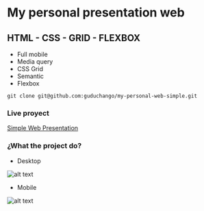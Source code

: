 # My personal presentation web

## HTML - CSS - GRID - FLEXBOX

* Full mobile
* Media query
* CSS Grid
* Semantic
* Flexbox


```
git clone git@github.com:guduchango/my-personal-web-simple.git
```
### Live proyect

[Simple Web Presentation](https://personal-web-presentation.edgardoponce.com/)

### ¿What the project do?

* Desktop

![alt text](https://personal-web-presentation.edgardoponce.com/images/desktop.png "Desktop")

* Mobile

![alt text](https://personal-web-presentation.edgardoponce.com/images/mobile.png "Mobile")




